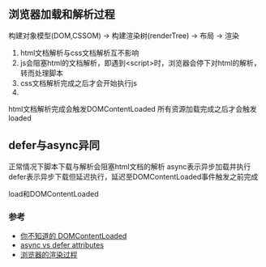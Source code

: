 浏览器加载和解析过程
--- 
构建对象模型(DOM,CSSOM) -> 构建渲染树(renderTree) -> 布局 -> 渲染

1. html文档解析与css文档解析互不影响
2. js会阻塞html的文档解析，即遇到\<script\>时，浏览器会停下对html的解析，转而处理脚本
3. css文档解析完成之后才会开始执行js
4. 

html文档解析完成会触发DOMContentLoaded
所有资源加载完成之后才会触发loaded


defer与async异同
--- 
正常情况下脚本下载与解析会阻塞html文档的解析
async表示异步加载并执行
defer表示异步下载但延迟执行，延迟至DOMContentLoaded事件触发之前完成

load和DOMContentLoaded


### 参考
- [你不知道的 DOMContentLoaded](https://zhuanlan.zhihu.com/p/25876048)
- [async vs defer attributes](https://www.growingwiththeweb.com/2014/02/async-vs-defer-attributes.html)
- [浏览器的渲染过程](https://zhuanlan.zhihu.com/p/74792085)